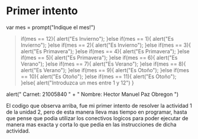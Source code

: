 # Primer intento

var mes = prompt("Indique el mes!")

> if(mes == 12){
    alert("Es Invierno");
  }else if(mes == 1){
    alert("Es Invierno");
  }else if(mes == 2){
    alert("Es Invierno");
  }else if(mes == 3){
    alert("Es Primavera");
  }else if(mes == 4){
    alert("Es Primavera");
  }else if(mes == 5){
    alert("Es Primavera"); 
  }else if(mes == 6){
    alert("Es Verano"); 
  }else if(mes == 7){
    alert("Es Verano"); 
  }else if(mes == 8){
    alert("Es Verano");
  }else if(mes == 9){
    alert("Es Otoño");
  }else if(mes == 10){
    alert("Es Otoño");
  }else if(mes == 11){
    alert("Es Otoño");  
}else{
   alert("Introduzca un mes entre 1 y 12")
}

    
alert(" Carnet: 21005840 " + " Nombre: Hector Manuel Paz Obregon ")



El codigo que observa arriba, fue mi primer intento de resolver la actividad 1 de la unidad 2, pero de esta manera lleva
mas tiempo en programar, hasta que pense que podia utilizar los conectivos logicos para poder ejecutar de manera mas exacta 
y corta lo que pedia en las instrucciones de dicha actividad.
